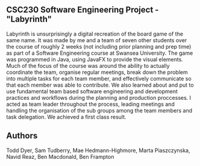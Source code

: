## CSC230 Software Engineering Project - "Labyrinth"

Labyrinth is unsurprisingly a digital recreation of the board game of the same name. It was made by me and a team of seven other students over the course of roughly 2 weeks (not including prior planning and prep time) as part of a Software Engineering course at Swansea University. The game was programmed in Java, using JavaFX to provide the visual elements. Much of the focus of the course was around the ability to actually coordinate the team, organise regular meetings, break down the problem into multiple tasks for each team member, and effectively communicate so that each member was able to contribute. We also learned about and put to use fundamental team based software engineering and development practices and workflows during the planning and production proccesses. I acted as team leader throughout the process, leading meetings and handling the organisation of the sub groups among the team members and task delegation. We achieved a first class result.

## Authors

Todd Dyer,
Sam Tudberry,
Mae Hedmann-Highmore,
Marta Piaszczynska,
Navid Reaz,
Ben Macdonald,
Ben Frampton
